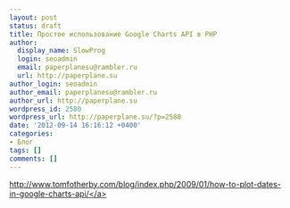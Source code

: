 ```yaml
---
layout: post
status: draft
title: Простое использование Google Charts API в PHP
author:
  display_name: SlowProg
  login: seoadmin
  email: paperplanesu@rambler.ru
  url: http://paperplane.su
author_login: seoadmin
author_email: paperplanesu@rambler.ru
author_url: http://paperplane.su
wordpress_id: 2580
wordpress_url: http://paperplane.su/?p=2580
date: '2012-09-14 16:16:12 +0400'
categories:
- Блог
tags: []
comments: []
---
```

<p><a href="http:&#47;&#47;www.tomfotherby.com&#47;blog&#47;index.php&#47;2009&#47;01&#47;how-to-plot-dates-in-google-charts-api&#47;">http:&#47;&#47;www.tomfotherby.com&#47;blog&#47;index.php&#47;2009&#47;01&#47;how-to-plot-dates-in-google-charts-api&#47;<&#47;a></p>
